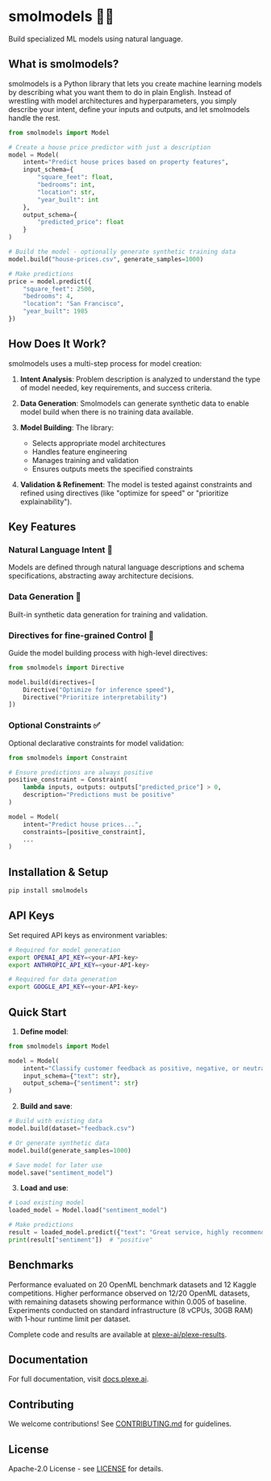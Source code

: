 # smolmodels 🤖✨

Build specialized ML models using natural language.

## What is smolmodels?

smolmodels is a Python library that lets you create machine learning models by describing what you want them to do in plain English. Instead of wrestling with model architectures and hyperparameters, you simply describe your intent, define your inputs and outputs, and let smolmodels handle the rest.

```python
from smolmodels import Model

# Create a house price predictor with just a description
model = Model(
    intent="Predict house prices based on property features",
    input_schema={
        "square_feet": float,
        "bedrooms": int,
        "location": str,
        "year_built": int
    },
    output_schema={
        "predicted_price": float
    }
)

# Build the model - optionally generate synthetic training data
model.build("house-prices.csv", generate_samples=1000)

# Make predictions
price = model.predict({
    "square_feet": 2500,
    "bedrooms": 4,
    "location": "San Francisco",
    "year_built": 1985
})
```

## How Does It Work?

smolmodels uses a multi-step process for model creation:

1. **Intent Analysis**: Problem description is analyzed to understand the type of model needed, key requirements, and success criteria.

2. **Data Generation**:  Smolmodels can generate synthetic data to enable model build when there is no training data available.

3. **Model Building**: The library:
   - Selects appropriate model architectures
   - Handles feature engineering
   - Manages training and validation
   - Ensures outputs meets the specified constraints

4. **Validation & Refinement**: The model is tested against constraints and refined using directives (like "optimize for speed" or "prioritize explainability").

## Key Features

### Natural Language Intent 📝
Models are defined through natural language descriptions and schema specifications, abstracting away architecture decisions.

### Data Generation 🎲
Built-in synthetic data generation for training and validation.

### Directives for fine-grained Control 🎯
Guide the model building process with high-level directives:
```python
from smolmodels import Directive

model.build(directives=[
    Directive("Optimize for inference speed"),
    Directive("Prioritize interpretability")
])
```

### Optional Constraints ✅
Optional declarative constraints for model validation:
```python
from smolmodels import Constraint

# Ensure predictions are always positive
positive_constraint = Constraint(
    lambda inputs, outputs: outputs["predicted_price"] > 0,
    description="Predictions must be positive"
)

model = Model(
    intent="Predict house prices...",
    constraints=[positive_constraint],
    ...
)
```

## Installation & Setup

```bash
pip install smolmodels
```

## API Keys

Set required API keys as environment variables:

```bash
# Required for model generation
export OPENAI_API_KEY=<your-API-key>
export ANTHROPIC_API_KEY=<your-API-key>

# Required for data generation
export GOOGLE_API_KEY=<your-API-key>
```

## Quick Start

1. **Define model**:
```python
from smolmodels import Model

model = Model(
    intent="Classify customer feedback as positive, negative, or neutral",
    input_schema={"text": str},
    output_schema={"sentiment": str}
)
```

2. **Build and save**:
```python
# Build with existing data
model.build(dataset="feedback.csv")

# Or generate synthetic data
model.build(generate_samples=1000)

# Save model for later use
model.save("sentiment_model")
```

3. **Load and use**:
```python
# Load existing model
loaded_model = Model.load("sentiment_model")

# Make predictions
result = loaded_model.predict({"text": "Great service, highly recommend!"})
print(result["sentiment"])  # "positive"
```

## Benchmarks

Performance evaluated on 20 OpenML benchmark datasets and 12 Kaggle competitions. Higher performance observed on 12/20 OpenML datasets, with remaining datasets showing performance within 0.005 of baseline. Experiments conducted on standard infrastructure (8 vCPUs, 30GB RAM) with 1-hour runtime limit per dataset.

Complete code and results are available at [plexe-ai/plexe-results](https://github.com/plexe-ai/plexe-results).

## Documentation

For full documentation, visit [docs.plexe.ai](https://docs.plexe.ai).

## Contributing

We welcome contributions! See [CONTRIBUTING.md](CONTRIBUTING.md) for guidelines.

## License

Apache-2.0 License - see [LICENSE](LICENSE) for details.
